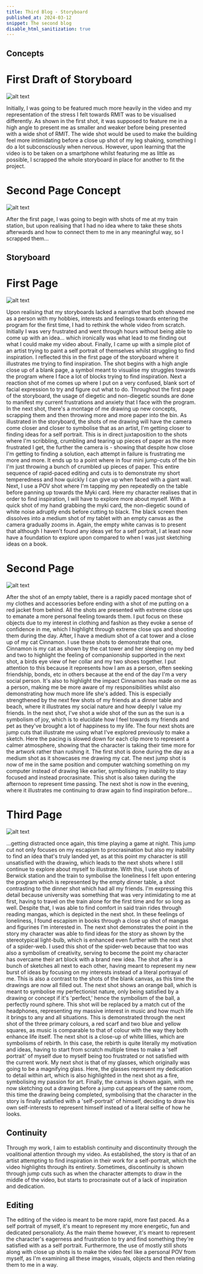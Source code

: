 ```yaml
---
title: Third Blog - Storyboard
published_at: 2024-03-12
snippet: The second blog
disable_html_sanitization: true
---
```


## Concepts

# First Draft of Storyboard

![alt text](image.png)

Initially, I was going to be featured much more heavily in the video and my representation of the stress I felt towards RMIT was to be visualised differently. As shown in the first shot, it was supposed to feature me in a high angle to present me as smaller and weaker before being presented with a wide shot of RMIT. The wide shot would be used to make the building feel more intimidating before a close up shot of my leg shaking, something I do a lot subconsciously when nervous. However, upon learning that the video is to be taken on a smartphone whilst featuring me as little as possible, I scrapped the whole storyboard in place for another to fit the project.

# Second Page Concept

![alt text](image-2.png)

After the first page, I was going to begin with shots of me at my train station, but upon realising that I had no idea where to take these shots afterwards and how to connect them to me in any meaningful way, so I scrapped them...

## Storyboard

# First Page

![alt text](image-1.png)

Upon realising that my storyboards lacked a narrative that both showed me as a person with my hobbies, interests and feelings towards entering the program for the first time, I had to rethink the whole video from scratch. Initially I was very frustrated and went through hours without being able to come up with an idea... which ironically was what lead to me finding out what I could make my video about. Finally, I came up with a simple plot of an artist trying to paint a self portrait of themselves whilst struggling to find inspiration. I reflected this in the first page of the storyboard where it illustrates me trying to find inspiration. The shot begins with a high angle close up of a blank page, a symbol meant to visualise my struggles towards the program where I face a lot of blocks trying to find inspiration. Next a reaction shot of me comes up where I put on a very confused, blank sort of facial expression to try and figure out what to do. Throughout the first page of the storyboard, the usage of diegetic and non-diegetic sounds are done to manifest my current frustrations and anxiety that I face with the program. In the next shot, there's a montage of me drawing up new concepts, scrapping them and then throwing more and more paper into the bin. As illustrated in the storyboard, the shots of me drawing will have the camera come closer and closer to symbolise that as an artist, I'm getting closer to finding ideas for a self portrait. This is in direct juxtaposition to the shots where I'm scribbling, crumbling and tearing up pieces of paper as the more frustrated I get, the further the camera is - showing that despite how close I'm getting to finding a solution, each attempt in failure is frustrating me more and more. It ends up to a point where in four mini jump-cuts of the bin I'm just throwing a bunch of crumbled up pieces of paper. This entire sequence of rapid-paced editing and cuts is to demonstrate my short temperedness and how quickly I can give up when faced with a giant wall. Next, I use a POV shot where I'm tapping my pen repeatedly on the table before panning up towards the Myki card. Here my character realises that in order to find inspiration, I will have to explore more about myself. With a quick shot of my hand grabbing the myki card, the non-diegetic sound of white noise adruptly ends before cutting to black. The black screen then dissolves into a medium shot of my tablet with an empty canvas as the camera gradually zooms in. Again, the empty white canvas is to present that although I haven't found any ideas yet for a self portrait, I at least now have a foundation to explore upon compared to when I was just sketching ideas on a book.

# Second Page

![alt text](image-3.png)

After the shot of an empty tablet, there is a rapidly paced montage shot of my clothes and accessories before ending with a shot of me putting on a red jacket from behind. All the shots are presented with extreme close ups to emanate a more personal feeling towards them. I put focus on these objects due to my interest in clothing and fashion as they evoke a sense of confidence in me, which I highlight through extreme close ups and shooting them during the day. After, I have a medium shot of a cat tower and a close up of my cat Cinnamon. I use these shots to demonstrate that one, Cinnamon is my cat as shown by the cat tower and her sleeping on my bed and two to highlight the feeling of companionship supported in the next shot, a birds eye view of her collar and my two shoes together. I put attention to this because it represents how I am as a person, often seeking friendship, bonds, etc in others because at the end of the day I'm a very social person. It's also to highlight the impact Cinnamon has made on me as a person, making me be more aware of my responsibilities whilst also demonstrating how much more life she's added. This is especially strengthened by the next few shots of my friends at a dinner table and beach, where it illustrates my social nature and how deeply I value my friends. In the next shot, I've shot a wide shot of the sun as the sun is a symbolism of joy, which is to elucidate how I feel towards my friends and pet as they've brought a lot of happiness to my life. The four next shots are jump cuts that illustrate me using what I've explored previously to make a sketch. Here the pacing is slowed down for each clip more to represent a calmer atmosphere, showing that the character is taking their time more for the artwork rather than rushing it. The first shot is done during the day as a medium shot as it showcases me drawing my cat. The next jump shot is now of me in the same position and computer watching something on my computer instead of drawing like earlier, symbolising my inability to stay focused and instead procrasinate. This shot is also taken during the afternoon to represent time passing. The next shot is now in the evening, where it illustrates me continuing to draw again to find inspiration before...

# Third Page

![alt text](image-4.png)

...getting distracted once again, this time playing a game at night. This jump cut not only focuses on my escapism to procrasination but also my inability to find an idea that's truly landed yet, as at this point my character is still unsatisfied with the drawing, which leads to the next shots where I still continue to explore about myself to illustrate. With this, I use shots of Berwick station and the train to symbolise the loneliness I felt upon entering the program which is represented by the empty dinner table, a shot contrasting to the dinner shot which had all my friends. I'm expressing this detail because university was something that was very intimidating to me at first, having to travel on the train alone for the first time and for so long as well. Despite that, I was able to find comfort in said train rides through reading mangas, which is depicted in the next shot. In these feelings of loneliness, I found escapism in books through a close up shot of mangas and figurines I'm interested in. The next shot demonstrates the point in the story my character was able to find ideas for the story as shown by the stereotypical light-bulb, which is enhanced even further with the next shot of a spider-web. I used this shot of the spider-web because that too was also a symbolism of creativity, serving to become the point my character has overcame their art block with a brand new idea. The shot after is a bunch of sketches all next to each other, having meant to represent my new burst of ideas by focusing on my interests instead of a literal portrayal of me. This is also a contrast to the shots of the blank canvas, as this time the drawings are now all filled out. The next shot shows an orange ball, which is meant to symbolise my perfectionist nature, only being satisfied by a drawing or concept if it's 'perfect,' hence the symbolism of the ball, a perfectly round sphere. This shot will be replaced by a match cut of the headphones, representing my massive interest in music and how much life it brings to any and all situations. This is demonstrated through the next shot of the three primary colours, a red scarf and two blue and yellow squares, as music is comparable to that of colour with the way they both enhance life itself. The next shot is a close-up of white lillies, which are symbolisms of rebirth. In this case, the rebirth is quite literally my motivation and ideas, having to start from scratch multiple times to make a 'self portrait' of myself due to myself being too frustrated or not satisfied with the current work. My next shot is that of my glasses, which originally was going to be a magnifying glass. Here, the glasses represent my dedication to detail within art, which is also highlighted in the next shot as a fire, symbolising my passion for art. Finally, the canvas is shown again, with me now sketching out a drawing before a jump cut appears of the same room, this time the drawing being completed, symbolising that the character in the story is finally satisfied with a 'self-portrait' of himself, deciding to draw his own self-interests to represent himself instead of a literal selfie of how he looks.

## Continuity

Through my work, I aim to establish continuity and discontinuity through the voalitional attention through my video. As established, the story is that of an artist attempting to find inspiration in their work for a self-portrait, which the video highlights through its entirety. Sometimes, discontinuity is shown through jump cuts such as when the character attempts to draw in the middle of the video, but starts to procrasinate out of a lack of inspiration and dedication. 

## Editing

The editing of the video is meant to be more rapid, more fast paced. As a self portrait of myself, it's meant to represent my more energetic, fun and dedicated personalioty. As the main theme however, it's meant to represent the character's eagerness and frustration to try and find something they're satisfied with as a self portrait. Furthermore, the use of mostly still shots along with close up shots is to make the video feel like a personal POV from myself, as I'm examining all these images, visuals, objects and then relating them to me in a way.